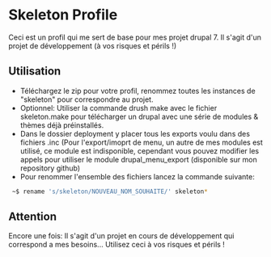 Skeleton Profile
=======================

Ceci est un profil qui me sert de base pour mes projet drupal 7.
Il s'agit d'un projet de développement (à vos risques et périls !)


Utilisation
-----------

- Téléchargez le zip pour votre profil, renommez toutes les instances de "skeleton" pour correspondre au projet.
- Optionnel: Utiliser la commande drush make avec le fichier skeleton.make pour télécharger un drupal avec une série de modules & thèmes déjà préinstallés.
- Dans le dossier deployment y placer tous les exports voulu dans des fichiers .inc (Pour l'export/imoprt de menu, un autre de mes modules est utilisé, ce module est indisponible, cependant vous pouvez modifier les appels pour utiliser le module drupal_menu_export (disponible sur mon repository github)
- Pour renommer l'ensemble des fichiers lancez la commande suivante:
```bash
 ~$ rename 's/skeleton/NOUVEAU_NOM_SOUHAITE/' skeleton*
```

Attention
---------

Encore une fois: Il s'agit d'un projet en cours de développement qui correspond a mes besoins... Utilisez ceci à vos risques et périls !
